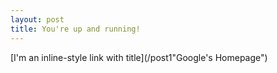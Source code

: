 ```yaml
---
layout: post
title: You're up and running!
---
```


[I'm an inline-style link with title](/post1"Google's Homepage")
